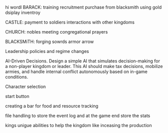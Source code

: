 hi wordl
BARACK:
training
recruitment
purchase from blacksmith using gold
dsiplay inventroy

CASTLE:
payment to soldiers
interactions with other kingdoms

CHURCH:
nobles meeting 
congregational prayers

BLACKSMiTH:
forging sowrds armor arrow


Leadership policies and regime changes 

AI-Driven Decisions.
Design a simple AI that simulates decision-making for a non-player kingdom or leader. This AI should
make tax decisions, mobilize armies, and handle internal conflict autonomously based on in-game
conditions.

Character selection 

start button 

creating a bar for food and resource tracking 

file handling to store the event log and at the game end store the stats

kings unigue abilities to help the kingdom like inceasing the production
